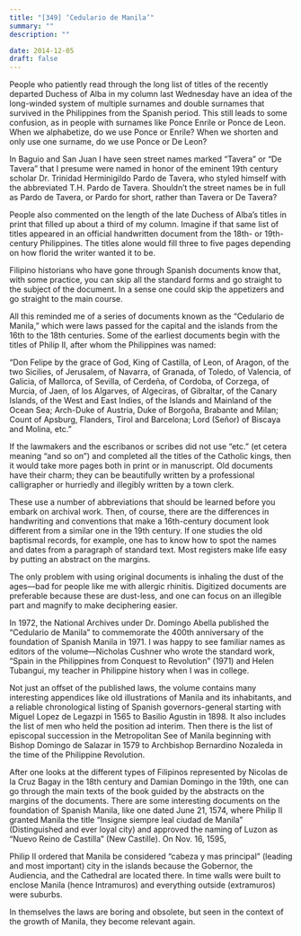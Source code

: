 ```yaml
---
title: "[349] ‘Cedulario de Manila’"
summary: ""
description: ""

date: 2014-12-05
draft: false
---
```


People who patiently read through the long list of titles of the recently departed Duchess of Alba in my column last Wednesday have an idea of the long-winded system of multiple surnames and double surnames that survived in the Philippines from the Spanish period. This still leads to some confusion, as in people with surnames like Ponce Enrile or Ponce de Leon. When we alphabetize, do we use Ponce or Enrile? When we shorten and only use one surname, do we use Ponce or De Leon?

In Baguio and San Juan I have seen street names marked “Tavera” or “De Tavera” that I presume were named in honor of the eminent 19th century scholar Dr. Trinidad Herminigildo Pardo de Tavera, who styled himself with the abbreviated T.H. Pardo de Tavera. Shouldn’t the street names be in full as Pardo de Tavera, or Pardo for short, rather than Tavera or De Tavera?

People also commented on the length of the late Duchess of Alba’s titles in print that filled up about a third of my column. Imagine if that same list of titles appeared in an official handwritten document from the 18th- or 19th-century Philippines. The titles alone would fill three to five pages depending on how florid the writer wanted it to be.

Filipino historians who have gone through Spanish documents know that, with some practice, you can skip all the standard forms and go straight to the subject of the document. In a sense one could skip the appetizers and go straight to the main course.

All this reminded me of a series of documents known as the “Cedulario de Manila,” which were laws passed for the capital and the islands from the 16th to the 18th centuries. Some of the earliest documents begin with the titles of Philip II, after whom the Philippines was named:

“Don Felipe by the grace of God, King of Castilla, of Leon, of Aragon, of the two Sicilies, of Jerusalem, of Navarra, of Granada, of Toledo, of Valencia, of Galicia, of Mallorca, of Sevilla, of Cerdeña, of Cordoba, of Corzega, of Murcia, of Jaen, of los Algarves, of Algeciras, of Gibraltar, of the Canary Islands, of the West and East Indies, of the Islands and Mainland of the Ocean Sea; Arch-Duke of Austria, Duke of Borgoña, Brabante and Milan; Count of Apsburg, Flanders, Tirol and Barcelona; Lord (Señor) of Biscaya and Molina, etc.”

If the lawmakers and the escribanos or scribes did not use “etc.” (et cetera meaning “and so on”) and completed all the titles of the Catholic kings, then it would take more pages both in print or in manuscript. Old documents have their charm; they can be beautifully written by a professional calligrapher or hurriedly and illegibly written by a town clerk.

These use a number of abbreviations that should be learned before you embark on archival work. Then, of course, there are the differences in handwriting and conventions that make a 16th-century document look different from a similar one in the 19th century. If one studies the old baptismal records, for example, one has to know how to spot the names and dates from a paragraph of standard text. Most registers make life easy by putting an abstract on the margins.

The only problem with using original documents is inhaling the dust of the ages—bad for people like me with allergic rhinitis. Digitized documents are preferable because these are dust-less, and one can focus on an illegible part and magnify to make deciphering easier.

In 1972, the National Archives under Dr. Domingo Abella published the “Cedulario de Manila” to commemorate the 400th anniversary of the foundation of Spanish Manila in 1971. I was happy to see familiar names as editors of the volume—Nicholas Cushner who wrote the standard work, “Spain in the Philippines from Conquest to Revolution” (1971) and Helen Tubangui, my teacher in Philippine history when I was in college.

Not just an offset of the published laws, the volume contains many interesting appendices like old illustrations of Manila and its inhabitants, and a reliable chronological listing of Spanish governors-general starting with Miguel Lopez de Legazpi in 1565 to Basilio Agustin in 1898. It also includes the list of men who held the position ad interim. Then there is the list of episcopal succession in the Metropolitan See of Manila beginning with Bishop Domingo de Salazar in 1579 to Archbishop Bernardino Nozaleda in the time of the Philippine Revolution.

After one looks at the different types of Filipinos represented by Nicolas de la Cruz Bagay in the 18th century and Damian Domingo in the 19th, one can go through the main texts of the book guided by the abstracts on the margins of the documents. There are some interesting documents on the foundation of Spanish Manila, like one dated June 21, 1574, where Philip II granted Manila the title “Insigne siempre leal ciudad de Manila” (Distinguished and ever loyal city) and approved the naming of Luzon as “Nuevo Reino de Castilla” (New Castille). On Nov. 16, 1595,

Philip II ordered that Manila be considered “cabeza y mas principal” (leading and most important) city in the islands because the Gobernor, the Audiencia, and the Cathedral are located there. In time walls were built to enclose Manila (hence Intramuros) and everything outside (extramuros) were suburbs.

In themselves the laws are boring and obsolete, but seen in the context of the growth of Manila, they become relevant again.
